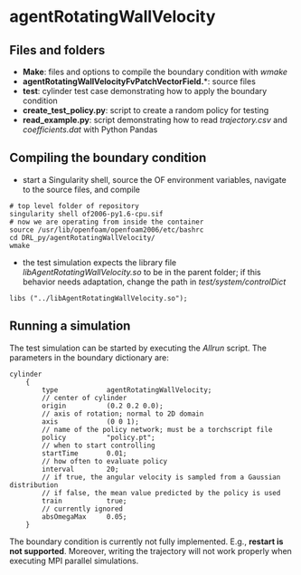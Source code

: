 # agentRotatingWallVelocity

## Files and folders

- **Make**: files and options to compile the boundary condition with *wmake*
- **agentRotatingWallVelocityFvPatchVectorField.***: source files
- **test**: cylinder test case demonstrating how to apply the boundary condition
- **create_test_policy.py**: script to create a random policy for testing
- **read_example.py**: script demonstrating how to read *trajectory.csv* and *coefficients.dat* with Python Pandas

## Compiling the boundary condition

- start a Singularity shell, source the OF environment variables, navigate to the source files, and compile
```
# top level folder of repository
singularity shell of2006-py1.6-cpu.sif
# now we are operating from inside the container
source /usr/lib/openfoam/openfoam2006/etc/bashrc
cd DRL_py/agentRotatingWallVelocity/
wmake
```
- the test simulation expects the library file *libAgentRotatingWallVelocity.so* to be in the parent folder; if this behavior needs adaptation, change the path in *test/system/controlDict*
```
libs ("../libAgentRotatingWallVelocity.so");
```

## Running a simulation

The test simulation can be started by executing the *Allrun* script. The parameters in the boundary dictionary are:
```
cylinder
    {
        type            agentRotatingWallVelocity;
        // center of cylinder
        origin          (0.2 0.2 0.0);
        // axis of rotation; normal to 2D domain
        axis            (0 0 1);
        // name of the policy network; must be a torchscript file
        policy          "policy.pt";
        // when to start controlling
        startTime       0.01;
        // how often to evaluate policy
        interval        20;
        // if true, the angular velocity is sampled from a Gaussian distribution
        // if false, the mean value predicted by the policy is used
        train           true;
        // currently ignored
        absOmegaMax     0.05;
    }
```
The boundary condition is currently not fully implemented. E.g., **restart is not supported**. Moreover, writing the trajectory will not work properly when executing MPI parallel simulations.

